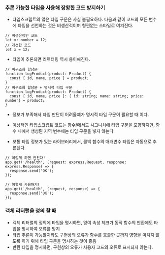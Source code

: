 ### 추론 가능한 타입을 사용해 장황한 코드 방지하기

- 타입스크립트의 많은 타입 구문은 사실 불필요하다. 다음과 같이 코드의 모든 변수에 타입을 선언하는 것은 비생산적이며 형편없는 스타일로 여겨진다.

```TS
// 비생산적인 코드
let x: number = 12;
// 개선한 코드
let x = 12;
```

- 타입이 추론되면 리펙터링 역시 용이해진다.

```TS
// 비구조화 할당문
function logProduct(product: Product) {
  const { id, name, price } = product;
}
// 비구조화 할당문 + 명시적 타입 구문
function logProduct(product: Product) {
  const { id, name, price }: { id: string; name: string; price: number} = product;
}
```

- 정보가 부족해서 타입 판단이 어려울떄가 명시적 타입 구문이 필요할 때 이다.

- 이상적인 타입스크립트 코드는 함수/메서드 시그니처에 타입 구문을 포함하지만, 함수 내에서 생성된 지역 변수에는 타입 구문을 넣지 않는다.

- 보통 타입 정보가 있는 라이브러리에서, 콜백 함수의 매개변수 타입은 자동으로 추론된다.

```TS
// 이렇게 하면 안된다!
app.get('/health', (request: express.Request, response: express.Response) => {
  response.send('OK');
});

// 이렇게 사용하기!
app.get('/health', (request, response) => {
  response.send('OK');
});
```

### 객체 리터럴을 정의 할 때

- 객체 리터럴의 정의에 타입을 명시하면, 잉여 속성 체크가 동작
  함수의 반환에도 타입을 명시하여 오류를 방지
- 타입 추론이 가능할지라도 구현상의 오류가 함수를 호출한 곳까지 영향을 미치지 않도록 하기 위해 타입 구문을 명시하는 것이 좋음
- 반환 타입을 명시하면, 구현상의 오류가 사용자 코드의 오류로 표시되지 않는다.
